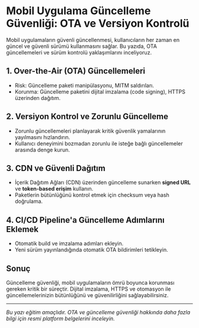 # Mobil Uygulama Güncelleme Güvenliği: OTA ve Versiyon Kontrolü

Mobil uygulamaların güvenli güncellenmesi, kullanıcıların her zaman en güncel ve güvenli sürümü kullanmasını sağlar. Bu yazıda, OTA güncellemeleri ve sürüm kontrolü yaklaşımlarını inceliyoruz.

## 1. Over-the-Air (OTA) Güncellemeleri

- Risk: Güncelleme paketi manipülasyonu, MITM saldırıları.
- Korunma: Güncelleme paketini dijital imzalama (code signing), HTTPS üzerinden dağıtım.

## 2. Versiyon Kontrol ve Zorunlu Güncelleme

- Zorunlu güncellemeleri planlayarak kritik güvenlik yamalarının yayılmasını hızlandırın.
- Kullanıcı deneyimini bozmadan zorunlu ile isteğe bağlı güncellemeler arasında denge kurun.

## 3. CDN ve Güvenli Dağıtım

- İçerik Dağıtım Ağları (CDN) üzerinden güncelleme sunarken **signed URL** ve **token-based erişim** kullanın.
- Paketlerin bütünlüğünü kontrol etmek için checksum veya hash doğrulama.

## 4. CI/CD Pipeline'a Güncelleme Adımlarını Eklemek

- Otomatik build ve imzalama adımları ekleyin.
- Yeni sürüm yayınlandığında otomatik OTA bildirimleri tetikleyin.

## Sonuç

Güncelleme güvenliği, mobil uygulamaların ömrü boyunca korunması gereken kritik bir süreçtir. Dijital imzalama, HTTPS ve otomasyon ile güncellemelerinizin bütünlüğünü ve güvenilirliğini sağlayabilirsiniz.

---

*Bu yazı eğitim amaçlıdır. OTA ve güncelleme güvenliği hakkında daha fazla bilgi için resmi platform belgelerini inceleyin.* 